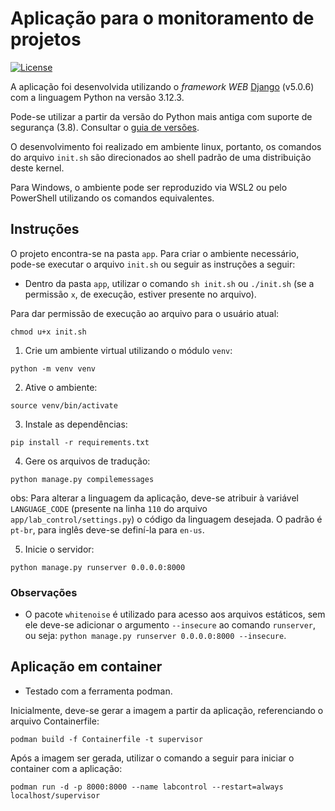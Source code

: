 # Aplicação para o monitoramento de projetos

[![License](https://img.shields.io/badge/Licence-MIT-blue.svg)](LICENSE)

A aplicação foi desenvolvida utilizando o *framework WEB* [Django](https://docs.djangoproject.com/en/5.0/) (v5.0.6) com a linguagem Python na versão 3.12.3.

Pode-se utilizar a partir da versão do Python mais antiga com suporte de segurança (3.8). Consultar o [guia de versões](https://devguide.python.org/versions/).

O desenvolvimento foi realizado em ambiente linux, portanto, os comandos do arquivo `init.sh` são direcionados ao shell padrão de uma distribuição deste kernel.

Para Windows, o ambiente pode ser reproduzido via WSL2 ou pelo PowerShell utilizando os comandos equivalentes.

## Instruções

O projeto encontra-se na pasta `app`. Para criar o ambiente necessário, pode-se executar o arquivo `init.sh` ou seguir as instruções a seguir:

- Dentro da pasta `app`, utilizar o comando `sh init.sh` ou `./init.sh` (se a permissão `x`, de execução, estiver presente no arquivo).

Para dar permissão de execução ao arquivo para o usuário atual:

```{sh}
chmod u+x init.sh
```

1. Crie um ambiente virtual utilizando o módulo `venv`:

```{python}
python -m venv venv
```

2. Ative o ambiente:

```{python}
source venv/bin/activate
```

3. Instale as dependências:

```{python}
pip install -r requirements.txt
```

4. Gere os arquivos de tradução:

```{python}
python manage.py compilemessages
```

obs: Para alterar a linguagem da aplicação, deve-se atribuir à variável `LANGUAGE_CODE` (presente na linha `110` do arquivo `app/lab_control/settings.py`) o código da linguagem desejada. O padrão é `pt-br`, para inglês deve-se definí-la para `en-us`.

5. Inicie o servidor:

```{python}
python manage.py runserver 0.0.0.0:8000
```

### Observações

- O pacote `whitenoise` é utilizado para acesso aos arquivos estáticos, sem ele deve-se adicionar o argumento `--insecure` ao comando `runserver`, ou seja: `python manage.py runserver 0.0.0.0:8000 --insecure`.

## Aplicação em container

- Testado com a ferramenta podman.

Inicialmente, deve-se gerar a imagem a partir da aplicação, referenciando o arquivo Containerfile:

```{sh}
podman build -f Containerfile -t supervisor
```

Após a imagem ser gerada, utilizar o comando a seguir para iniciar o container com a aplicação:

```{sh}
podman run -d -p 8000:8000 --name labcontrol --restart=always localhost/supervisor
```
